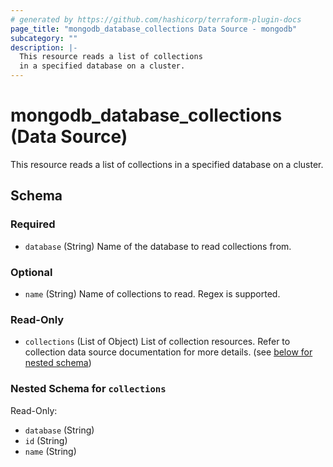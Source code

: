 ```yaml
---
# generated by https://github.com/hashicorp/terraform-plugin-docs
page_title: "mongodb_database_collections Data Source - mongodb"
subcategory: ""
description: |-
  This resource reads a list of collections
  in a specified database on a cluster.
---
```


# mongodb_database_collections (Data Source)

This resource reads a list of collections
in a specified database on a cluster.



<!-- schema generated by tfplugindocs -->
## Schema

### Required

- `database` (String) Name of the database to read collections from.

### Optional

- `name` (String) Name of collections to read. Regex is supported.

### Read-Only

- `collections` (List of Object) List of collection resources. Refer to collection data source documentation for more details. (see [below for nested schema](#nestedatt--collections))

<a id="nestedatt--collections"></a>
### Nested Schema for `collections`

Read-Only:

- `database` (String)
- `id` (String)
- `name` (String)
